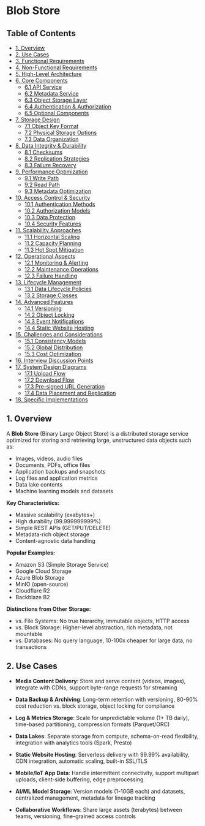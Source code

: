 # Blob Store

## Table of Contents
- [1. Overview](#1-overview)
- [2. Use Cases](#2-use-cases)
- [3. Functional Requirements](#3-functional-requirements)
- [4. Non-Functional Requirements](#4-non-functional-requirements)
- [5. High-Level Architecture](#5-high-level-architecture)
- [6. Core Components](#6-core-components)
  - [6.1 API Service](#61-api-service)
  - [6.2 Metadata Service](#62-metadata-service)
  - [6.3 Object Storage Layer](#63-object-storage-layer)
  - [6.4 Authentication & Authorization](#64-authentication--authorization)
  - [6.5 Optional Components](#65-optional-components)
- [7. Storage Design](#7-storage-design)
  - [7.1 Object Key Format](#71-object-key-format)
  - [7.2 Physical Storage Options](#72-physical-storage-options)
  - [7.3 Data Organization](#73-data-organization)
- [8. Data Integrity & Durability](#8-data-integrity--durability)
  - [8.1 Checksums](#81-checksums)
  - [8.2 Replication Strategies](#82-replication-strategies)
  - [8.3 Failure Recovery](#83-failure-recovery)
- [9. Performance Optimization](#9-performance-optimization)
  - [9.1 Write Path](#91-write-path)
  - [9.2 Read Path](#92-read-path)
  - [9.3 Metadata Optimization](#93-metadata-optimization)
- [10. Access Control & Security](#10-access-control--security)
  - [10.1 Authentication Methods](#101-authentication-methods)
  - [10.2 Authorization Models](#102-authorization-models)
  - [10.3 Data Protection](#103-data-protection)
  - [10.4 Security Features](#104-security-features)
- [11. Scalability Approaches](#11-scalability-approaches)
  - [11.1 Horizontal Scaling](#111-horizontal-scaling)
  - [11.2 Capacity Planning](#112-capacity-planning)
  - [11.3 Hot Spot Mitigation](#113-hot-spot-mitigation)
- [12. Operational Aspects](#12-operational-aspects)
  - [12.1 Monitoring & Alerting](#121-monitoring--alerting)
  - [12.2 Maintenance Operations](#122-maintenance-operations)
  - [12.3 Failure Handling](#123-failure-handling)
- [13. Lifecycle Management](#13-lifecycle-management)
  - [13.1 Data Lifecycle Policies](#131-data-lifecycle-policies)
  - [13.2 Storage Classes](#132-storage-classes)
- [14. Advanced Features](#14-advanced-features)
  - [14.1 Versioning](#141-versioning)
  - [14.2 Object Locking](#142-object-locking)
  - [14.3 Event Notifications](#143-event-notifications)
  - [14.4 Static Website Hosting](#144-static-website-hosting)
- [15. Challenges and Considerations](#15-challenges-and-considerations)
  - [15.1 Consistency Models](#151-consistency-models)
  - [15.2 Global Distribution](#152-global-distribution)
  - [15.3 Cost Optimization](#153-cost-optimization)
- [16. Interview Discussion Points](#16-interview-discussion-points)
- [17. System Design Diagrams](#17-system-design-diagrams)
  - [17.1 Upload Flow](#171-upload-flow)
  - [17.2 Download Flow](#172-download-flow)
  - [17.3 Pre-signed URL Generation](#173-pre-signed-url-generation)
  - [17.4 Data Placement and Replication](#174-data-placement-and-replication)
- [18. Specific Implementations](#18-specific-implementations)

## 1. Overview

A **Blob Store** (Binary Large Object Store) is a distributed storage service optimized for storing and retrieving large, unstructured data objects such as:
- Images, videos, audio files
- Documents, PDFs, office files
- Application backups and snapshots
- Log files and application metrics
- Data lake contents
- Machine learning models and datasets

**Key Characteristics:**
- Massive scalability (exabytes+)
- High durability (99.999999999%)
- Simple REST APIs (GET/PUT/DELETE)
- Metadata-rich object storage
- Content-agnostic data handling

**Popular Examples:** 
- Amazon S3 (Simple Storage Service)
- Google Cloud Storage
- Azure Blob Storage
- MinIO (open-source)
- Cloudflare R2
- Backblaze B2

**Distinctions from Other Storage:**
- vs. File Systems: No true hierarchy, immutable objects, HTTP access
- vs. Block Storage: Higher-level abstraction, rich metadata, not mountable
- vs. Databases: No query language, 10-100x cheaper for large data, no transactions

## 2. Use Cases

- **Media Content Delivery**: Store and serve content (videos, images), integrate with CDNs, support byte-range requests for streaming
  
- **Data Backup & Archiving**: Long-term retention with versioning, 80-90% cost reduction vs. block storage, object locking for compliance

- **Log & Metrics Storage**: Scale for unpredictable volume (1+ TB daily), time-based partitioning, compression formats (Parquet/ORC)

- **Data Lakes**: Separate storage from compute, schema-on-read flexibility, integration with analytics tools (Spark, Presto)

- **Static Website Hosting**: Serverless delivery with 99.99% availability, CDN integration, automatic scaling, built-in SSL/TLS

- **Mobile/IoT App Data**: Handle intermittent connectivity, support multipart uploads, client-side buffering, edge preprocessing

- **AI/ML Model Storage**: Version models (1-10GB each) and datasets, centralized management, metadata for lineage tracking

- **Collaborative Workflows**: Share large assets (terabytes) between teams, versioning, fine-grained access controls
